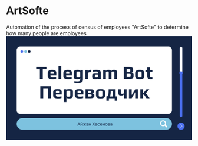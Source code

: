 # ArtSofte
Automation of the process of census of employees "ArtSofte" to determine how many people are employees
![](https://github.com/Aizhan-Khassenova/Graduation-project-Telegram-Bot/blob/main/present/1.png)
